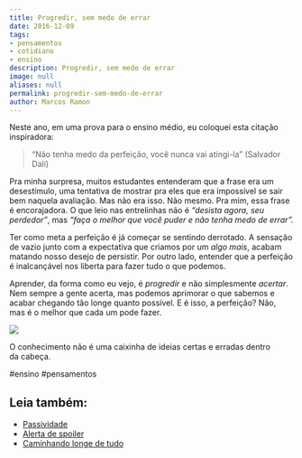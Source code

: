 ```yaml
---
title: Progredir, sem medo de errar
date: 2016-12-09
tags:
- pensamentos
- cotidiano
- ensino
description: Progredir, sem medo de errar
image: null
aliases: null
permalink: progredir-sem-medo-de-errar
author: Marcos Ramon
---
```

Neste ano, em uma prova para o ensino médio, eu coloquei esta citação inspiradora:

> “Não tenha medo da perfeição, você nunca vai atingi-la” (Salvador Dalí)

Pra minha surpresa, muitos estudantes entenderam que a frase era um desestímulo, uma tentativa de mostrar pra eles que era impossível se sair bem naquela avaliação. Mas não era isso. Não mesmo. Pra mim, essa frase é encorajadora. O que leio nas entrelinhas não é _“desista agora, seu perdedor”_, mas _“faça o melhor que você puder e não tenha medo de errar”._

Ter como meta a perfeição é já começar se sentindo derrotado. A sensação de vazio junto com a expectativa que criamos por um _algo mais_, acabam matando nosso desejo de persistir. Por outro lado, entender que a perfeição é inalcançável nos liberta para fazer tudo o que podemos.

Aprender, da forma como eu vejo, é _progredir_ e não simplesmente _acertar_. Nem sempre a gente acerta, mas podemos aprimorar o que sabemos e acabar chegando tão longe quanto possível. E é isso, a perfeição? Não, mas é o melhor que cada um pode fazer.

<img src="/assets/img/progredir,-sem-medo-de errar-medium.png">

O conhecimento não é uma caixinha de ideias certas e erradas dentro da cabeça.


#ensino #pensamentos<div class="leia-tambem" markdown="1">
## Leia também:

- <a href="/passividade">Passividade</a>
- <a href="/alerta-de-spoiler">Alerta de spoiler</a>
- <a href="/caminhando-longe-de-tudo">Caminhando longe de tudo</a>
</div>